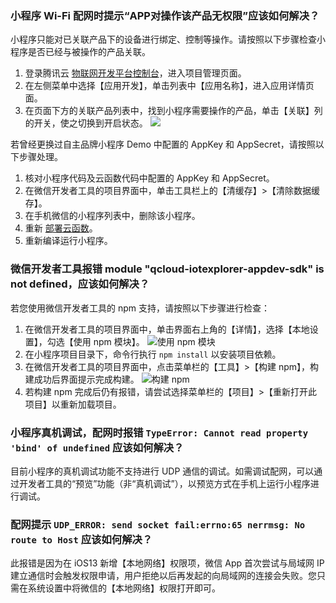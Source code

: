 ### 小程序 Wi-Fi 配网时提示“APP对操作该产品无权限”应该如何解决？

小程序只能对已关联产品下的设备进行绑定、控制等操作。请按照以下步骤检查小程序是否已经与被操作的产品关联。
1. 登录腾讯云 [物联网开发平台控制台](https://console.cloud.tencent.com/iotexplorer)，进入项目管理页面。
2. 在左侧菜单中选择【应用开发】，单击列表中【应用名称】，进入应用详情页面。
3. 在页面下方的关联产品列表中，找到小程序需要操作的产品，单击【关联】列的开关，使之切换到开启状态。
   ![](https://main.qcloudimg.com/raw/44af0363b8d3786072cc49df9d9ed022.png)

若曾经更换过自主品牌小程序 Demo 中配置的 AppKey 和 AppSecret，请按照以下步骤处理。

1. 核对小程序代码及云函数代码中配置的 AppKey 和 AppSecret。
2. 在微信开发者工具的项目界面中，单击工具栏上的【清缓存】>【清除数据缓存】。
3. 在手机微信的小程序列表中，删除该小程序。
4. 重新 [部署云函数](https://cloud.tencent.com/document/product/1081/47685#.E6.AD.A5.E9.AA.A45.EF.BC.9A.E5.BC.80.E9.80.9A.E4.BA.91.E5.BC.80.E5.8F.91.E5.B9.B6.E9.83.A8.E7.BD.B2.E4.BA.91.E5.87.BD.E6.95.B0)。
5. 重新编译运行小程序。

### 微信开发者工具报错 module "qcloud-iotexplorer-appdev-sdk" is not defined，应该如何解决？

若您使用微信开发者工具的 npm 支持，请按照以下步骤进行检查：
1. 在微信开发者工具的项目界面中，单击界面右上角的【详情】，选择【本地设置】，勾选【使用 npm 模块】。
   ![使用 npm 模块](https://main.qcloudimg.com/raw/1a9ce1e2bca2efd2865e166caaab080c.png)
2. 在小程序项目目录下，命令行执行 `npm install` 以安装项目依赖。
3. 在微信开发者工具的项目界面中，点击菜单栏的【工具】>【构建 npm】，构建成功后界面提示完成构建。
   ![构建 npm](https://main.qcloudimg.com/raw/33634f2042fa6f95ad72724067607c18.png)
4. 若构建 npm 完成后仍有报错，请尝试选择菜单栏的【项目】>【重新打开此项目】以重新加载项目。

### 小程序真机调试，配网时报错 `TypeError: Cannot read property 'bind' of undefined` 应该如何解决？

目前小程序的真机调试功能不支持进行 UDP 通信的调试。如需调试配网，可以通过开发者工具的“预览”功能（非“真机调试”），以预览方式在手机上运行小程序进行调试。


### 配网提示 `UDP_ERROR: send socket fail:errno:65 nerrmsg: No route to Host` 应该如何解决？

此报错是因为在 iOS13 新增【本地网络】权限项，微信 App 首次尝试与局域网 IP 建立通信时会触发权限申请，用户拒绝以后再发起的向局域网的连接会失败。您只需在系统设置中将微信的【本地网络】权限打开即可。


